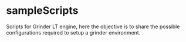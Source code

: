 sampleScripts
=============

Scripts for Grinder LT engine, here the objective is to share the possible configurations required to setup a grinder environment.
